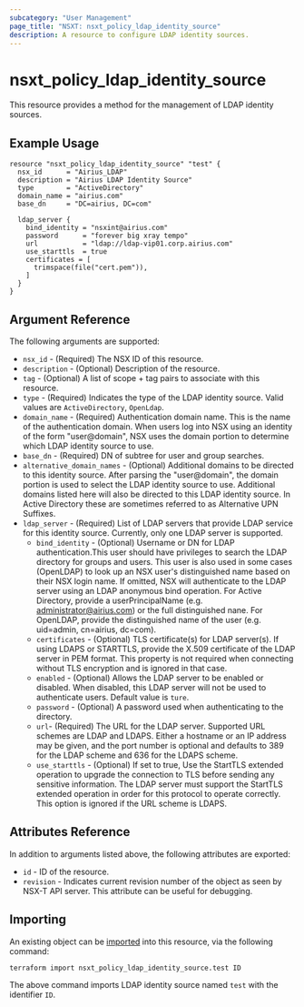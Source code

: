 ```yaml
---
subcategory: "User Management"
page_title: "NSXT: nsxt_policy_ldap_identity_source"
description: A resource to configure LDAP identity sources.
---
```


# nsxt_policy_ldap_identity_source

This resource provides a method for the management of LDAP identity sources.

## Example Usage

```hcl
resource "nsxt_policy_ldap_identity_source" "test" {
  nsx_id      = "Airius_LDAP"
  description = "Airius LDAP Identity Source"
  type        = "ActiveDirectory"
  domain_name = "airius.com"
  base_dn     = "DC=airius, DC=com"

  ldap_server {
    bind_identity = "nsxint@airius.com"
    password      = "forever big xray tempo"
    url           = "ldap://ldap-vip01.corp.airius.com"
    use_starttls  = true
    certificates = [
      trimspace(file("cert.pem")),
    ]
  }
}
```

## Argument Reference

The following arguments are supported:

* `nsx_id` - (Required) The NSX ID of this resource.
* `description` - (Optional) Description of the resource.
* `tag` - (Optional) A list of scope + tag pairs to associate with this resource.
* `type` - (Required) Indicates the type of the LDAP identity source. Valid values are `ActiveDirectory`, `OpenLdap`.
* `domain_name` - (Required) Authentication domain name. This is the name of the authentication domain. When users log into NSX using an identity of the form "user@domain", NSX uses the domain portion to determine which LDAP identity source to use.
* `base_dn` - (Required) DN of subtree for user and group searches.
* `alternative_domain_names` - (Optional) Additional domains to be directed to this identity source. After parsing the "user@domain", the domain portion is used to select the LDAP identity source to use. Additional domains listed here will also be directed to this LDAP identity source. In Active Directory these are sometimes referred to as Alternative UPN Suffixes.
* `ldap_server` - (Required) List of LDAP servers that provide LDAP service for this identity source. Currently, only one LDAP server is supported.
  * `bind_identity` - (Optional) Username or DN for LDAP authentication.This user should have privileges to search the LDAP directory for groups and users. This user is also used in some cases (OpenLDAP) to look up an NSX user's distinguished name based on their NSX login name. If omitted, NSX will authenticate to the LDAP server using an LDAP anonymous bind operation. For Active Directory, provide a userPrincipalName (e.g. <administrator@airius.com>) or the full distinguished nane. For OpenLDAP, provide the distinguished name of the user (e.g. uid=admin, cn=airius, dc=com).
  * `certificates` - (Optional) TLS certificate(s) for LDAP server(s). If using LDAPS or STARTTLS, provide the X.509 certificate of the LDAP server in PEM format. This property is not required when connecting without TLS encryption and is ignored in that case.
  * `enabled` - (Optional) Allows the LDAP server to be enabled or disabled. When disabled, this LDAP server will not be used to authenticate users. Default value is `ture`.
  * `password` - (Optional) A password used when authenticating to the directory.
  * `url`- (Required) The URL for the LDAP server. Supported URL schemes are LDAP and LDAPS. Either a hostname or an IP address may be given, and the port number is optional and defaults to 389 for the LDAP scheme and 636 for the LDAPS scheme.
  * `use_starttls` - (Optional) If set to true, Use the StartTLS extended operation to upgrade the connection to TLS before sending any sensitive information. The LDAP server must support the StartTLS extended operation in order for this protocol to operate correctly. This option is ignored if the URL scheme is LDAPS.

## Attributes Reference

In addition to arguments listed above, the following attributes are exported:

* `id` - ID of the resource.
* `revision` - Indicates current revision number of the object as seen by NSX-T API server. This attribute can be useful for debugging.

## Importing

An existing object can be [imported][docs-import] into this resource, via the following command:

[docs-import]: https://developer.hashicorp.com/terraform/cli/import

```shell
terraform import nsxt_policy_ldap_identity_source.test ID
```

The above command imports LDAP identity source named `test` with the identifier `ID`.
